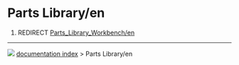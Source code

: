 # Parts Library/en
1.  REDIRECT [Parts_Library_Workbench/en](Parts_Library_Workbench/en.md)



---
![](images/Button_right.svg) [documentation index](../README.md) > Parts Library/en
